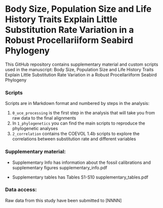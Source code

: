 # Body Size, Population Size and Life History Traits Explain Little Substitution Rate Variation in a Robust Procellariiform Seabird Phylogeny

This GitHub repository contains supplementary material and custom scripts used in the manuscript: Body Size, Population Size and Life History Traits Explain Little Substitution Rate Variation in a Robust Procellariiform Seabird Phylogeny

### Scripts

Scripts are in Markdown format and numbered by steps in the analysis:

1. `0_uce_processing` is the first step in the analysis that will take you from raw data to the final alignments
2. In `1_phylogenetics` you can find the main scripts to reproduce the phylogenetic analyses
3. `2_correlation` contains the COEVOL 1.4b scripts to explore the correlations between substitution rate and different variables

### Supplementary material:

* Supplementary Info has information about the fossil calibrations and supplementary figures
supplementary_info.pdf

* Supplementary tables has Tables S1-S10
supplementary_tables.pdf

### Data access:

Raw data from this study have been submitted to [NNNN]
